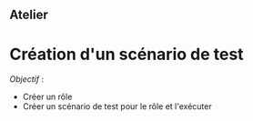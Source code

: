 <!-- .slide: class="exercice" -->
## Atelier
# Création d'un scénario de test

*Objectif* : 
* Créer un rôle
* Créer un scénario de test pour le rôle et l'exécuter
